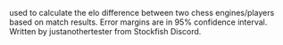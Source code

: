 used to calculate the elo difference between two chess engines/players based on match results. Error margins are in 95% confidence interval.
Written by justanothertester from Stockfish Discord.
